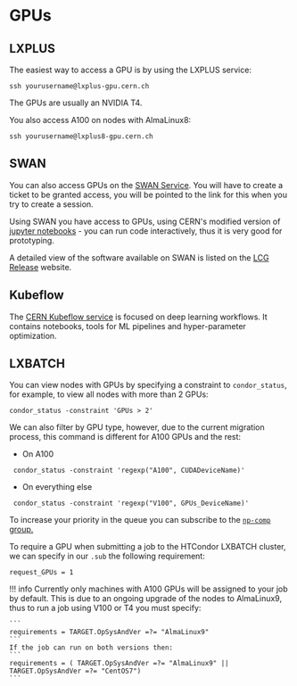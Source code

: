 # GPUs

## LXPLUS 

The easiest way to access a GPU is by using the LXPLUS service:

```
ssh yourusername@lxplus-gpu.cern.ch
```
The GPUs are usually an NVIDIA T4. 


You also access A100 on nodes with AlmaLinux8:

```
ssh yourusername@lxplus8-gpu.cern.ch
```


## SWAN

You can also access GPUs on the [SWAN Service](https://swan-k8s.cern.ch/hub/spawn). You will have to create a ticket to be granted access, you will be pointed to the link for this when you try to create a session. 

Using SWAN you have access to GPUs, using CERN's modified version of [jupyter notebooks](https://jupyter.org/) - you can run code interactively, thus it is very good for prototyping. 

A detailed view of the software available on SWAN is listed on the [LCG Release](https://lcginfo.cern.ch/) website.

## Kubeflow
The [CERN Kubeflow service](https://ml.docs.cern.ch/) is focused on deep learning workflows. It contains notebooks, tools for ML pipelines and hyper-parameter optimization.


## LXBATCH
You can view nodes with GPUs by specifying a constraint to `condor_status`, for example, to view all nodes with more than 2 GPUs:

```
condor_status -constraint 'GPUs > 2'
```

We can also filter by GPU type, however, due to the current migration process, this command is different for A100 GPUs and the rest:

- On A100
```
 condor_status -constraint 'regexp("A100", CUDADeviceName)'
```

- On everything else
```
 condor_status -constraint 'regexp("V100", GPUs_DeviceName)'
```

To increase your priority in the queue you can subscribe to the [`np-comp` group.](https://resources.web.cern.ch/resources/Manage/Linux/Subscribe.aspx)

To require a GPU when submitting a job to the HTCondor LXBATCH cluster, we can specify in our `.sub` the following requirement:
```
request_GPUs = 1
```


!!! info 
    Currently only machines with A100 GPUs will be assigned to your job by default. This is due to an ongoing upgrade of the nodes to AlmaLinux9, thus to run a job using V100 or T4 you must specify:

    ```
    requirements = TARGET.OpSysAndVer =?= "AlmaLinux9"
    ```
    If the job can run on both versions then:
    ```
    requirements = ( TARGET.OpSysAndVer =?= "AlmaLinux9" || TARGET.OpSysAndVer =?= "CentOS7")
    ```


